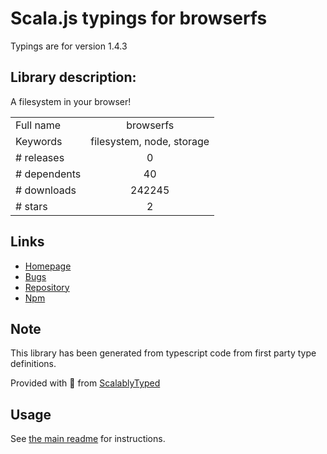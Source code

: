 
# Scala.js typings for browserfs

Typings are for version 1.4.3

## Library description:
A filesystem in your browser!

|                    |                 |
| ------------------ | :-------------: |
| Full name          | browserfs |
| Keywords           | filesystem, node, storage |
| # releases         | 0 |
| # dependents       | 40 |
| # downloads        | 242245 |
| # stars            | 2 |

## Links
- [Homepage](https://github.com/jvilk/BrowserFS)
- [Bugs](https://github.com/jvilk/BrowserFS/issues)
- [Repository](https://github.com/jvilk/BrowserFS)
- [Npm](https://www.npmjs.com/package/browserfs)
    


## Note
This library has been generated from typescript code from first party type definitions.

Provided with :purple_heart: from [ScalablyTyped](https://github.com/oyvindberg/ScalablyTyped)

## Usage
See [the main readme](../../readme.md) for instructions.


